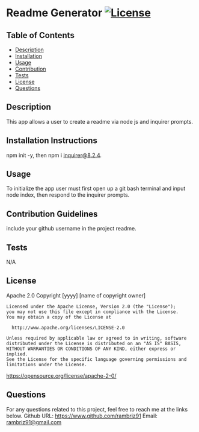# Readme Generator   [![License](https://img.shields.io/badge/License-Apache_2.0-blue.svg)](https://opensource.org/licenses/Apache-2.0)

  ## Table of Contents
  - [Description](#description)
  - [Installation](#installation-instructions)
  - [Usage](#usage)
  - [Contribution](#contribution-guidelines)
  - [Tests](#tests)
  - [License](#license)
  - [Questions](#questions)

  ## Description
  
  This app allows a user to create a readme via node js and inquirer prompts.
  
  ## Installation Instructions 
  
  npm init -y, then npm i inquirer@8.2.4.
  
  ## Usage
  
  To initialize the app user must first open up a git bash terminal and input node index, then respond to the inquirer prompts.
  
  ## Contribution Guidelines 
  
  include your github username in the project readme.

  ## Tests

  N/A
  
  ## License
  Apache 2.0
  Copyright [yyyy] [name of copyright owner]

    Licensed under the Apache License, Version 2.0 (the "License");
    you may not use this file except in compliance with the License.
    You may obtain a copy of the License at
 
      http://www.apache.org/licenses/LICENSE-2.0
 
    Unless required by applicable law or agreed to in writing, software
    distributed under the License is distributed on an "AS IS" BASIS,
    WITHOUT WARRANTIES OR CONDITIONS OF ANY KIND, either express or implied.
    See the License for the specific language governing permissions and
    limitations under the License.

  https://opensource.org/license/apache-2-0/
  ## Questions
  For any questions related to this project, feel free to reach me at the links below.
      Github URL: https://www.github.com/rambriz91
      Email: rambriz91@gmail.com
  